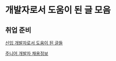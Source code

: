 # 개발자로서 도움이 된 글 모음

## 취업 준비

[신입 개발자로서 도움이 된 글들](https://velog.io/@hyounglee/for-newbies) 

[주니어 개발자 채용정보](https://github.com/jojoldu/junior-recruit-scheduler)